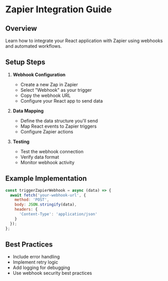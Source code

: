 
# Zapier Integration Guide

## Overview
Learn how to integrate your React application with Zapier using webhooks and automated workflows.

## Setup Steps

1. **Webhook Configuration**
   - Create a new Zap in Zapier
   - Select "Webhook" as your trigger
   - Copy the webhook URL
   - Configure your React app to send data

2. **Data Mapping**
   - Define the data structure you'll send
   - Map React events to Zapier triggers
   - Configure Zapier actions

3. **Testing**
   - Test the webhook connection
   - Verify data format
   - Monitor webhook activity

## Example Implementation
```javascript
const triggerZapierWebhook = async (data) => {
  await fetch('your-webhook-url', {
    method: 'POST',
    body: JSON.stringify(data),
    headers: {
      'Content-Type': 'application/json'
    }
  });
};
```

## Best Practices
- Include error handling
- Implement retry logic
- Add logging for debugging
- Use webhook security best practices
